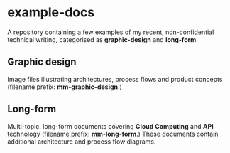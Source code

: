 # example-docs

A repository containing a few examples of my recent, non-confidential technical writing, categorised as **graphic-design** and **long-form**.

## Graphic design

Image files illustrating architectures, process flows and product concepts (filename prefix: **mm-graphic-design**.)

## Long-form

Multi-topic, long-form documents covering **Cloud Computing** and **API** technology (filename prefix: **mm-long-form**.) These documents contain additional architecture and process flow diagrams.
